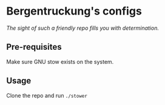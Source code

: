 # Bergentruckung's configs
_The sight of such a friendly repo fills you with determination._

## Pre-requisites
Make sure GNU stow exists on the system.

## Usage
Clone the repo and run `./stower`
